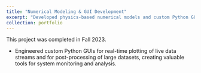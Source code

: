 ```yaml
---
title: "Numerical Modeling & GUI Development"
excerpt: "Developed physics-based numerical models and custom Python GUIs for real-time data plotting and post-processing."
collection: portfolio
---
```


This project was completed in Fall 2023.

* Engineered custom Python GUIs for real-time plotting of live data streams and for post-processing of large datasets, creating valuable tools for system monitoring and analysis.